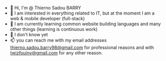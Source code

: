 - 👋 Hi, I'm @ Thierno Sadou BARRY
- 👀 I am interested in everything related to IT, but at the moment I am a web & mobile developer (full-stack)
- 🌱 I am currently learning common website building languages and many other things (learning is continuous work) 
- 💞️ I don't know yet
- 📫 you can reach me with my email addresses thierno.sadou.barry98@gmail.com for professional reasons and with twizfouiny@gmail.com for any other reason.

<!---
TSB04/TSB04 is a ✨ special ✨ repository because its `README.md` (this file) appears on your GitHub profile.
You can click the Preview link to take a look at your changes.
--->
